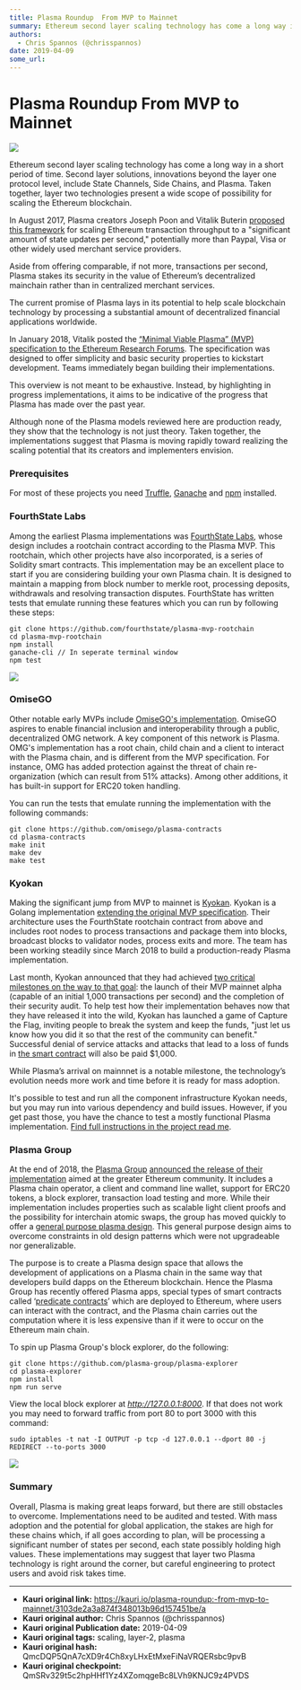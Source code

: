 ```yaml
---
title: Plasma Roundup  From MVP to Mainnet
summary: Ethereum second layer scaling technology has come a long way in a short period of time. Second layer solutions, innovations beyond the layer one protocol level, include State Channels, Side Chains, and Plasma. Taken together, layer two technologies present a wide scope of possibility for scaling the Ethereum blockchain. In August 2017, Plasma creators Joseph Poon and Vitalik Buterin proposed this framework for scaling Ethereum transaction throughput to a significant amount of state updates per s
authors:
  - Chris Spannos (@chrisspannos)
date: 2019-04-09
some_url: 
---
```


# Plasma Roundup  From MVP to Mainnet

![](https://ipfs.infura.io/ipfs/QmTtmFGAtW4xAJCsn26ZA5pKQZiVY2GevQnKFm9dWvVUwR)


Ethereum second layer scaling technology has come a long way in a short period of time. Second layer solutions, innovations beyond the layer one protocol level, include State Channels, Side Chains, and Plasma. Taken together, layer two technologies present a wide scope of possibility for scaling the Ethereum blockchain.

In August 2017, Plasma creators Joseph Poon and Vitalik Buterin [proposed this framework](https://plasma.io/plasma.pdf) for scaling Ethereum transaction throughput to a "significant amount of state updates per second," potentially more than Paypal, Visa or other widely used merchant service providers.

Aside from offering comparable, if not more, transactions per second, Plasma stakes its security in the value of Ethereum’s decentralized mainchain rather than in centralized merchant services.

The current promise of Plasma lays in its potential to help scale blockchain technology by processing a substantial amount of decentralized financial applications worldwide.

In January 2018, Vitalik posted the [“Minimal Viable Plasma” (MVP) specification to the Ethereum Research Forums](https://ethresear.ch/t/minimal-viable-plasma/426). The specification was designed to offer simplicity and basic security properties to kickstart development. Teams immediately began building their implementations.

This overview is not meant to be exhaustive. Instead, by highlighting in progress implementations, it aims to be indicative of the progress that Plasma has made over the past year.

Although none of the Plasma models reviewed here are production ready, they show that the technology is not just theory. Taken together, the implementations suggest that Plasma is moving rapidly toward realizing the scaling potential that its creators and implementers envision.

### Prerequisites

For most of these projects you need [Truffle](https://kauri.io/article/2b10c835fe4d463f909915bd75597d6b/v1/truffle-101-development-tools-for-smart-contracts), [Ganache](https://kauri.io/article/2b10c835fe4d463f909915bd75597d6b/v1/truffle-101-development-tools-for-smart-contracts) and [npm](https://www.npmjs.com) installed.

### FourthState Labs

Among the earliest Plasma implementations was [FourthState Labs](https://github.com/FourthState/plasma-mvp-rootchain), whose design includes a rootchain contract according to the Plasma MVP. This rootchain, which other projects have also incorporated, is a series of Solidity smart contracts. This implementation may be an excellent place to start if you are considering building your own Plasma chain. It is designed to maintain a mapping from block number to merkle root, processing deposits, withdrawals and resolving transaction disputes. FourthState has written tests that emulate running these features which you can run by following these steps:

```shell
git clone https://github.com/fourthstate/plasma-mvp-rootchain
cd plasma-mvp-rootchain
npm install
ganache-cli // In seperate terminal window
npm test
```

![](https://ipfs.infura.io/ipfs/QmbDKcmsdeVqnY3abxsJAAnJakrP3bFeFgwKNL6A4oCATX)

### OmiseGO

Other notable early MVPs include [OmiseGO's implementation](https://github.com/omisego/plasma-contracts). OmiseGO aspires to enable financial inclusion and interoperability through a public, decentralized OMG network. A key component of this network is Plasma. OMG's implementation has a root chain, child chain and a client to interact with the Plasma chain, and is different from the MVP specification. For instance, OMG has added protection against the threat of chain re-organization (which can result from 51% attacks). Among other additions, it has built-in support for ERC20 token handling.

You can run the tests that emulate running the implementation with the following commands:

```shell
git clone https://github.com/omisego/plasma-contracts
cd plasma-contracts
make init
make dev
make test
```

### Kyokan

Making the significant jump from MVP to mainnet is [Kyokan](https://github.com/kyokan/plasma). Kyokan is a Golang implementation [extending the original MVP specification](https://kauri.io/article/7f9e1c04f3964016806becc33003bdf3/v4/minimum-viable-plasma-the-kyokan-implementation). Their architecture uses the FourthState rootchain contract from above and includes root nodes to process transactions and package them into blocks, broadcast blocks to validator nodes, process exits and more. The team has been working steadily since March 2018 to build a production-ready Plasma implementation.

Last month, Kyokan announced that they had achieved [two critical milestones on the way to that goal](https://medium.com/kyokan-llc/announcing-our-plasma-mvp-alpha-23a8bc9673fc): the launch of their MVP mainnet alpha (capable of an initial 1,000 transactions per second) and the completion of their security audit. To help test how their implementation behaves now that they have released it into the wild, Kyokan has launched a game of Capture the Flag, inviting people to break the system and keep the funds, "just let us know how you did it so that the rest of the community can benefit." Successful denial of service attacks and attacks that lead to a loss of funds in [the smart contract](https://etherscan.io/address/0x0cdd78c34a4305234898864c1daccdbb326a520d) will also be paid $1,000.

While Plasma’s arrival on mainnnet is a notable milestone, the technology’s evolution needs more work and time before it is ready for mass adoption.

It's possible to test and run all the component infrastructure Kyokan needs, but you may run into various dependency and build issues. However, if you get past those, you have the chance to test a mostly functional Plasma implementation. [Find full instructions in the project read me](https://github.com/kyokan/plasma#local-development-installation-and-setup).

### Plasma Group

At the end of 2018, the [Plasma Group](https://plasma.group/) [announced the release of their implementation](https://medium.com/plasma-group/plasma-spec-9d98d0f2fccf) aimed at the greater Ethereum community. It includes a Plasma chain operator, a client and command line wallet, support for ERC20 tokens, a block explorer, transaction load testing and more. While their implementation includes properties such as scalable light client proofs and the possibility for interchain atomic swaps, the group has moved quickly to offer a [general purpose plasma design](https://medium.com/plasma-group/towards-a-general-purpose-plasma-f1cc4d49c1f4). This general purpose design aims to overcome constraints in old design patterns which were not upgradeable nor generalizable.

The purpose is to create a Plasma design space that allows the development of applications on a Plasma chain in the same way that developers build dapps on the Ethereum blockchain. Hence the Plasma Group has recently offered Plasma apps, special types of smart contracts called ‘[predicate contracts](https://github.com/plasma-group/plasma-predicates)’ which are deployed to Ethereum, where users can interact with the contract, and the Plasma chain carries out the computation where it is less expensive than if it were to occur on the Ethereum main chain.

To spin up Plasma Group's block explorer, do the following:

```shell
git clone https://github.com/plasma-group/plasma-explorer
cd plasma-explorer
npm install
npm run serve
```

View the local block explorer at _<http://127.0.0.1:8000>_. If that does not work you may need to forward traffic from port 80 to port 3000 with this command:

```shell
sudo iptables -t nat -I OUTPUT -p tcp -d 127.0.0.1 --dport 80 -j REDIRECT --to-ports 3000
```

![](https://ipfs.infura.io/ipfs/Qmcq47SvmNBkmTukfridq4f7UwskLSwTe519VvtRwyeQyw)

### Summary

Overall, Plasma is making great leaps forward, but there are still obstacles to overcome. Implementations need to be audited and tested. With mass adoption and the potential for global application, the stakes are high for these chains which, if all goes according to plan, will be processing a significant number of states per second, each state possibly holding high values. These implementations may suggest that layer two Plasma technology is right around the corner, but careful engineering to protect users and avoid risk takes time.



---

- **Kauri original link:** https://kauri.io/plasma-roundup:-from-mvp-to-mainnet/3103de2a3a874f348013b96d157451be/a
- **Kauri original author:** Chris Spannos (@chrisspannos)
- **Kauri original Publication date:** 2019-04-09
- **Kauri original tags:** scaling, layer-2, plasma
- **Kauri original hash:** QmcDQP5QnA7cXD9r4Ch8xyLHxEtMxeFiNaVRQERsbc9pvB
- **Kauri original checkpoint:** QmSRv329t5c2hpHHf1Yz4XZomqgeBc8LVh9KNJC9z4PVDS




